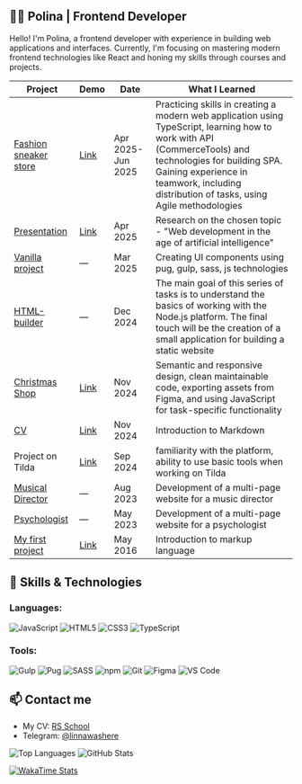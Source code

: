 ## 👩‍💻 Polina | Frontend Developer

Hello! I'm Polina, a frontend developer with experience in building web applications and interfaces. Currently, I'm focusing on mastering modern frontend technologies like React and honing my skills through courses and projects.

<!--
**linawashere/linawashere** is a ✨ _special_ ✨ repository because its `README.md` (this file) appears on your GitHub profile.

Here are some ideas to get you started:

- 🔭 I’m currently working on ...
- 🌱 I’m currently learning ...
- 👯 I’m looking to collaborate on ...
- 🤔 I’m looking for help with ...
- 💬 Ask me about ...
- 📫 How to reach me: ...
- 😄 Pronouns: ...
- ⚡ Fun fact: ...
-->
| Project           | Demo                     | Date       | What I Learned                                                                 |
|-------------------|--------------------------|------------|-------------------------------------------------------------------------------|
| [Fashion sneaker store](https://github.com/Xakse2/DI-or-die) | [Link](https://deploy-preview-81--di-or-die-market.netlify.app/) | Apr 2025- Jun 2025 | Practicing skills in creating a modern web application using TypeScript, learning how to work with API (CommerceTools) and technologies for building SPA. Gaining experience in teamwork, including distribution of tasks, using Agile methodologies |
| [Presentation](https://github.com/linawashere/presentation-ai) | [Link](https://youtu.be/GFAnz-bpGz8?si=KqQCwv9VJEnn_nQT) | Apr 2025 | Research on the chosen topic - "Web development in the age of artificial intelligence" |
| [Vanilla project](https://github.com/linawashere/vanilla-project/tree/dev) | — | Mar 2025 | Creating UI components using pug, gulp, sass, js technologies |
| [HTML-builder](https://github.com/linawashere/HTML-builder) | — | Dec 2024 | The main goal of this series of tasks is to understand the basics of working with the Node.js platform. The final touch will be the creation of a small application for building a static website |
| [Christmas Shop](https://github.com/linawashere/christmas-shop/tree/gh-pages)    | [Link](https://linawashere.github.io/christmas-shop/)  | Nov 2024   | Semantic and responsive design, clean maintainable code, exporting assets from Figma, and using JavaScript for task-specific functionality |
| [CV](https://github.com/linawashere/rsschool-cv/tree/rsschool-cv-html?tab=readme-ov-file) | [Link](https://github.com/linawashere/rsschool-cv/blob/rsschool-cv-html/cv.md)| Nov 2024 | Introduction to Markdown |
| Project on Tilda | [Link](https://grigorovichpolina.tilda.ws/) | Sep 2024 | familiarity with the platform, ability to use basic tools when working on Tilda |
| [Musical Director](https://github.com/linawashere/musical-director) | — | Aug 2023 | Development of a multi-page website for a music director |
| [Psychologist]() | — | May 2023 | Development of a multi-page website for a psychologist |
| [My first project](https://github.com/linawashere/my-very-first-project/tree/gh-pages) | [Link](https://linawashere.github.io/my-very-first-project/) | May 2016 | Introduction to markup language |

## 💼 Skills & Technologies

### Languages:
![JavaScript](https://img.shields.io/badge/JavaScript-F7DF1E?style=for-the-badge&logo=javascript&logoColor=black)
![HTML5](https://img.shields.io/badge/HTML5-E34F26?style=for-the-badge&logo=html5&logoColor=white)
![CSS3](https://img.shields.io/badge/CSS3-1572B6?style=for-the-badge&logo=css3&logoColor=white)
![TypeScript](https://img.shields.io/badge/TypeScript-007ACC?style=for-the-badge&logo=typescript&logoColor=white)

### Tools: 
![Gulp](https://img.shields.io/badge/Gulp-CF4647?style=for-the-badge&logo=gulp&logoColor=white)
![Pug](https://img.shields.io/badge/Pug-93C3A6?style=for-the-badge&logo=pug&logoColor=white)
![SASS](https://img.shields.io/badge/SASS-CC6699?style=for-the-badge&logo=sass&logoColor=white)
![npm](https://img.shields.io/badge/npm-CB3837?style=for-the-badge&logo=npm&logoColor=white)
![Git](https://img.shields.io/badge/Git-F05032?style=for-the-badge&logo=git&logoColor=white)
![Figma](https://img.shields.io/badge/Figma-F24E1E?style=for-the-badge&logo=figma&logoColor=white)
![VS Code](https://img.shields.io/badge/Visual_Studio_Code-0078D4?style=for-the-badge&logo=visual-studio-code&logoColor=white)

## 📫 Contact me
- My CV: [RS School](https://app.rs.school/cv/964bff88-32c0-48f5-b444-212f7b45cdbe)
- Telegram: [@linnawashere](https://t.me/linnawashere)


![Top Languages](https://github-readme-stats.vercel.app/api/top-langs/?username=linawashere&layout=compact&theme=dark&langs_count=6)
![GitHub Stats](https://github-readme-stats.vercel.app/api?username=linawashere&show_icons=true&theme=dark)
<!--![GitHub Streak](https://github-readme-streak-stats.herokuapp.com/?user=linawashere&theme=dark)-->
[![WakaTime Stats](https://github-readme-stats.vercel.app/api/wakatime?username=alllrrw&theme=dark&layout=compact)](https://github.com/anuraghazra/github-readme-stats)
